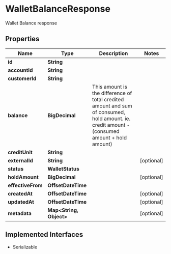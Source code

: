 

# WalletBalanceResponse

Wallet Balance response

## Properties

| Name | Type | Description | Notes |
|------------ | ------------- | ------------- | -------------|
|**id** | **String** |  |  |
|**accountId** | **String** |  |  |
|**customerId** | **String** |  |  |
|**balance** | **BigDecimal** | This amount is the difference of total credited amount and sum of consumed, hold amount. ie. credit amount - (consumed amount + hold amount)  |  |
|**creditUnit** | **String** |  |  |
|**externalId** | **String** |  |  [optional] |
|**status** | **WalletStatus** |  |  |
|**holdAmount** | **BigDecimal** |  |  [optional] |
|**effectiveFrom** | **OffsetDateTime** |  |  |
|**createdAt** | **OffsetDateTime** |  |  [optional] |
|**updatedAt** | **OffsetDateTime** |  |  [optional] |
|**metadata** | **Map&lt;String, Object&gt;** |  |  [optional] |


## Implemented Interfaces

* Serializable


